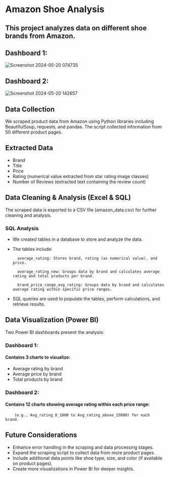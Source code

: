 # Amazon Shoe Analysis
## This project analyzes data on different shoe brands from Amazon.
## Dashboard 1:
![Screenshot 2024-05-20 074735](https://github.com/Ram-Kumar-4240/amazon_shoe_analysis/assets/167958959/40fa368d-9c83-4150-bc81-1ad6784b62cb)
## Dashboard 2:
![Screenshot 2024-05-20 142657](https://github.com/Ram-Kumar-4240/amazon_shoe_analysis/assets/167958959/4cd5d1b2-e28b-414c-9a92-b9f056bd921c)

## Data Collection

We scraped product data from Amazon using Python libraries including BeautifulSoup, requests, and pandas. The script collected information from 50 different product pages.



## Extracted Data
- Brand
- Title
- Price
- Rating (numerical value extracted from star rating image classes)
- Number of Reviews (extracted text containing the review count)

## Data Cleaning & Analysis (Excel & SQL)
 The scraped data is exported to a CSV file (amazon_data.csv) for further cleaning and analysis.
### SQL Analysis
- We created tables in a database to store and analyze the data. 
- The tables include:

        average_rating: Stores brand, rating (as numerical value), and price.

        average_rating_new: Groups data by brand and calculates average rating and total products per brand.

        brand_price_range_avg_rating: Groups data by brand and calculates average rating within specific price ranges.

- SQL queries are used to populate the tables, perform calculations, and retrieve results.

## Data Visualization (Power BI)
Two Power BI dashboards present the analysis:

### Dashboard 1: 
#### Contains 3 charts to visualize:
- Average rating by brand
- Average price by brand
- Total products by brand
### Dashboard 2: 
#### Contains 12 charts showing average rating within each price range:
 
        (e.g., Avg_rating_0_1000 to Avg_rating_above_15000) for each brand.

## Future Considerations
- Enhance error handling in the scraping and data processing stages.
- Expand the scraping script to collect data from more product pages.
- Include additional data points like shoe type, size, and color (if available on product pages).
- Create more visualizations in Power BI for deeper insights.

